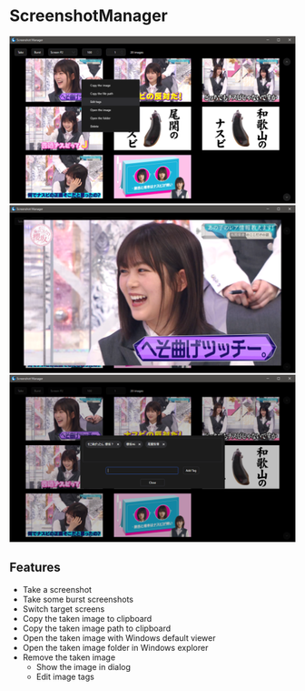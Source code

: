 # ScreenshotManager

<img src="https://raw.githubusercontent.com/mystasly48/ScreenshotManager/master/Screenshots/2021-10-16_main.png" alt="Screenshot of the main window" width="600"/>
<img src="https://raw.githubusercontent.com/mystasly48/ScreenshotManager/master/Screenshots/2021-10-16_view.png" alt="Screenshot of viewing the image" width="600"/>
<img src="https://raw.githubusercontent.com/mystasly48/ScreenshotManager/master/Screenshots/2021-10-16_tag.png" alt="Screenshot of edit tags dialog" width="600"/>

## Features

  - Take a screenshot
  - Take some burst screenshots
  - Switch target screens
  - Copy the taken image to clipboard
  - Copy the taken image path to clipboard
  - Open the taken image with Windows default viewer
  - Open the taken image folder in Windows explorer
  - Remove the taken image
	- Show the image in dialog
	- Edit image tags

